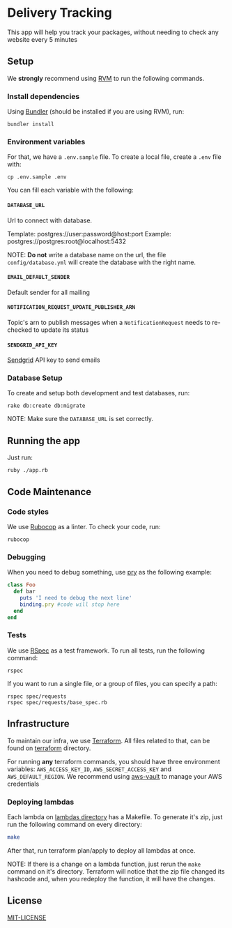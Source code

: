# Delivery Tracking

This app will help you track your packages, without needing to check any website every 5 minutes

## Setup

We **strongly** recommend using [RVM](https://rvm.io) to run the following commands.

### Install dependencies
Using [Bundler](https://bundler.io) (should be installed if you are using RVM), run:
```
bundler install
```

### Environment variables

For that, we have a `.env.sample` file. To create a local file, create a `.env` file with:
```
cp .env.sample .env
```
You can fill each variable with the following:

#### `DATABASE_URL`
Url to connect with database.

Template: postgres://user:password@host:port
Example: postgres://postgres:root@localhost:5432

NOTE: **Do not** write a database name on the url, the file `config/database.yml` will create the database with the right name.

#### `EMAIL_DEFAULT_SENDER`
Default sender for all mailing

#### `NOTIFICATION_REQUEST_UPDATE_PUBLISHER_ARN`
Topic's arn to publish messages when a `NotificationRequest` needs to re-checked to update its status

#### `SENDGRID_API_KEY`
[Sendgrid](https://sendgrid.com) API key to send emails

### Database Setup

To create and setup both development and test databases, run:

```
rake db:create db:migrate
```

NOTE: Make sure the `DATABASE_URL` is set correctly.

## Running the app

Just run:

```
ruby ./app.rb
```

## Code Maintenance

### Code styles

We use [Rubocop](https://github.com/rubocop-hq/rubocop) as a linter. To check your code, run:

```
rubocop
```

### Debugging

When you need to debug something, use [pry](https://github.com/pry/pry) as the following example:

```ruby
class Foo
  def bar
    puts 'I need to debug the next line'
    binding.pry #code will stop here
  end
end
```

### Tests

We use [RSpec](https://github.com/rspec/rspec) as a test framework. To run all tests, run the following command:
```
rspec
```

If you want to run a single file, or a group of files, you can specify a path:

```
rspec spec/requests
rspec spec/requests/base_spec.rb
```

## Infrastructure

To maintain our infra, we use [Terraform](https://terraform.io). All files related to that, can be found on [terraform](terraform/) directory.

For running **any** terraform commands, you should have three environment variables: `AWS_ACCESS_KEY_ID`, `AWS_SECRET_ACCESS_KEY` and `AWS_DEFAULT_REGION`. We recommend using [aws-vault](https://github.com/99designs/aws-vault) to manage your AWS credentials

### Deploying lambdas

Each lambda on [lambdas directory](infra/lambdas) has a Makefile. To generate it's zip, just run the following command on every directory:

```bash
make
```

After that, run terraform plan/apply to deploy all lambdas at once.

NOTE: If there is a change on a lambda function, just rerun the `make` command on it's directory. Terraform will notice that the zip file changed its hashcode and, when you redeploy the function, it will have the changes.

## License

[MIT-LICENSE](LICENSE)
